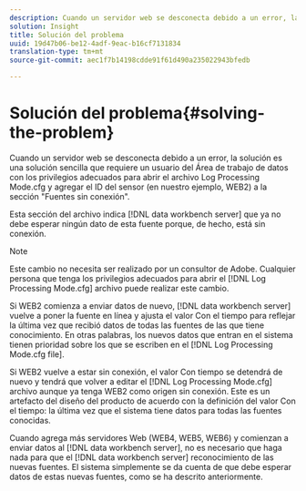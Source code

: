 ```yaml
---
description: Cuando un servidor web se desconecta debido a un error, la solución es una solución sencilla que requiere un usuario del Área de trabajo de datos con los privilegios adecuados para abrir el archivo Log Processing Mode.cfg y agregar el ID del sensor (en nuestro ejemplo, WEB2) a la sección "Fuentes sin conexión".
solution: Insight
title: Solución del problema
uuid: 19d47b06-be12-4adf-9eac-b16cf7131834
translation-type: tm+mt
source-git-commit: aec1f7b14198cdde91f61d490a235022943bfedb

---
```



# Solución del problema{#solving-the-problem}

Cuando un servidor web se desconecta debido a un error, la solución es una solución sencilla que requiere un usuario del Área de trabajo de datos con los privilegios adecuados para abrir el archivo Log Processing Mode.cfg y agregar el ID del sensor (en nuestro ejemplo, WEB2) a la sección &quot;Fuentes sin conexión&quot;.

Esta sección del archivo indica [!DNL data workbench server] que ya no debe esperar ningún dato de esta fuente porque, de hecho, está sin conexión.

>[!NOTE]
>
>Este cambio no necesita ser realizado por un consultor de Adobe. Cualquier persona que tenga los privilegios adecuados para abrir el [!DNL Log Processing Mode.cfg] archivo puede realizar este cambio.

Si WEB2 comienza a enviar datos de nuevo, [!DNL data workbench server] vuelve a poner la fuente en línea y ajusta el valor Con el tiempo para reflejar la última vez que recibió datos de todas las fuentes de las que tiene conocimiento. En otras palabras, los nuevos datos que entran en el sistema tienen prioridad sobre los que se escriben en el [!DNL Log Processing Mode.cfg file].

Si WEB2 vuelve a estar sin conexión, el valor Con tiempo se detendrá de nuevo y tendrá que volver a editar el [!DNL Log Processing Mode.cfg] archivo aunque ya tenga WEB2 como origen sin conexión. Este es un artefacto del diseño del producto de acuerdo con la definición del valor Con el tiempo: la última vez que el sistema tiene datos para todas las fuentes conocidas.

Cuando agrega más servidores Web (WEB4, WEB5, WEB6) y comienzan a enviar datos al [!DNL data workbench server], no es necesario que haga nada para que el [!DNL data workbench server] reconocimiento de las nuevas fuentes. El sistema simplemente se da cuenta de que debe esperar datos de estas nuevas fuentes, como se ha descrito anteriormente.
